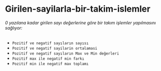 # Girilen-sayilarla-bir-takim-islemler
###### 0 yazılana kadar girilen sayı değerlerine göre bir takım işlemler yapılmasını sağlıyor:

- `Pozitif ve negatif sayıların sayısı`
- `Pozitif ve negatif sayilarin ortalamasi`
- `Pozitif ve negatif sayıların Max ve Min değerleri`
- `Pozitif max ile negatif min farkı`
- `Pozitif min ile negatif max toplamı`
